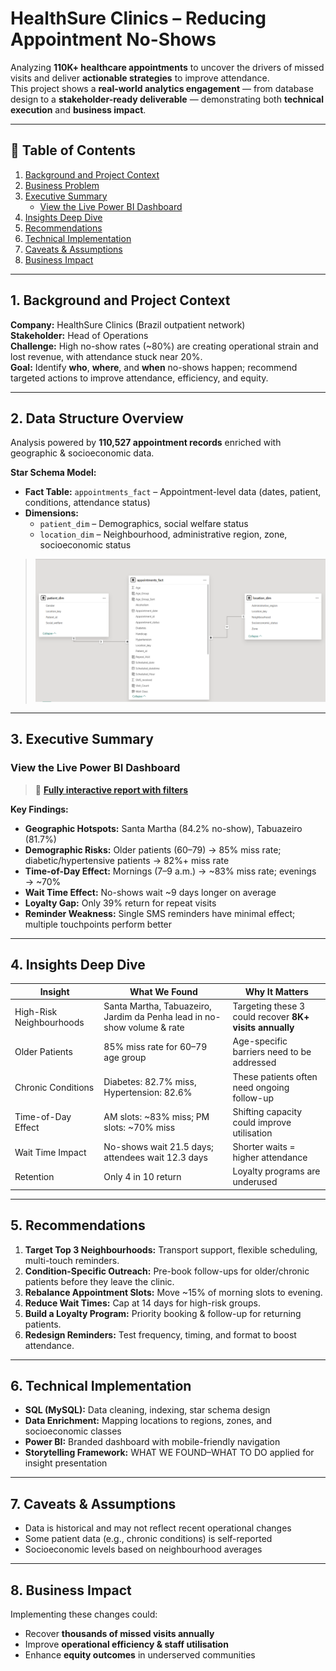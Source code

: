 # HealthSure Clinics – Reducing Appointment No-Shows

Analyzing **110K+ healthcare appointments** to uncover the drivers of missed visits and deliver **actionable strategies** to improve attendance.  
This project shows a **real-world analytics engagement** — from database design to a **stakeholder-ready deliverable** — demonstrating both **technical execution** and **business impact**.

---

## 📌 Table of Contents
1. [Background and Project Context](#1-background-and-project-context)
2. [Business Problem](#2-data-structure-overview)
3. [Executive Summary](#3-executive-summary)
    - [View the Live Power BI Dashboard](#view-the-live-power-bi-dashboard)
4. [Insights Deep Dive](#4-insights-deep-dive)
5. [Recommendations](#5-recommendations)
6. [Technical Implementation](#6-technical-implementation)
7. [Caveats & Assumptions](#7-caveats--assumptions)
8. [Business Impact](#8-business-impact)

---

## 1. Background and Project Context
**Company:** HealthSure Clinics (Brazil outpatient network)  
**Stakeholder:** Head of Operations  
**Challenge:** High no-show rates (~80%) are creating operational strain and lost revenue, with attendance stuck near 20%.  
**Goal:** Identify **who**, **where**, and **when** no-shows happen; recommend targeted actions to improve attendance, efficiency, and equity.  

---

## 2. Data Structure Overview
Analysis powered by **110,527 appointment records** enriched with geographic & socioeconomic data.  

**Star Schema Model:**  
- **Fact Table:** `appointments_fact` – Appointment-level data (dates, patient, conditions, attendance status)  
- **Dimensions:**  
  - `patient_dim` – Demographics, social welfare status  
  - `location_dim` – Neighbourhood, administrative region, zone, socioeconomic status  

> ![HealthSure Appointments ERD](Project%20Files/ERD_HealthSure_Appointments_Dashboard_PNG.png)

---

## 3. Executive Summary
### View the Live Power BI Dashboard

> 🔗 **[Fully interactive report with filters](https://app.powerbi.com/groups/me/reports/9b688526-2520-4096-8033-992822866b65/2376429563721e811450?ctid=3c32c29c-85ba-45ef-9a06-92fcd610a8d2&experience=power-bi)**

**Key Findings:**  
- **Geographic Hotspots:** Santa Martha (84.2% no-show), Tabuazeiro (81.7%)  
- **Demographic Risks:** Older patients (60–79) → 85% miss rate; diabetic/hypertensive patients → 82%+ miss rate  
- **Time-of-Day Effect:** Mornings (7–9 a.m.) → ~83% miss rate; evenings → ~70%  
- **Wait Time Effect:** No-shows wait ~9 days longer on average  
- **Loyalty Gap:** Only 39% return for repeat visits  
- **Reminder Weakness:** Single SMS reminders have minimal effect; multiple touchpoints perform better  

---

## 4. Insights Deep Dive

| Insight | What We Found | Why It Matters |
| --- | --- | --- |
| High-Risk Neighbourhoods | Santa Martha, Tabuazeiro, Jardim da Penha lead in no-show volume & rate | Targeting these 3 could recover **8K+ visits annually** |
| Older Patients | 85% miss rate for 60–79 age group | Age-specific barriers need to be addressed |
| Chronic Conditions | Diabetes: 82.7% miss, Hypertension: 82.6% | These patients often need ongoing follow-up |
| Time-of-Day Effect | AM slots: ~83% miss; PM slots: ~70% miss | Shifting capacity could improve utilisation |
| Wait Time Impact | No-shows wait 21.5 days; attendees wait 12.3 days | Shorter waits = higher attendance |
| Retention | Only 4 in 10 return | Loyalty programs are underused |

---

## 5. Recommendations
1. **Target Top 3 Neighbourhoods:** Transport support, flexible scheduling, multi-touch reminders.  
2. **Condition-Specific Outreach:** Pre-book follow-ups for older/chronic patients before they leave the clinic.  
3. **Rebalance Appointment Slots:** Move ~15% of morning slots to evening.  
4. **Reduce Wait Times:** Cap at 14 days for high-risk groups.  
5. **Build a Loyalty Program:** Priority booking & follow-up for returning patients.  
6. **Redesign Reminders:** Test frequency, timing, and format to boost attendance.  

---

## 6. Technical Implementation
- **SQL (MySQL):** Data cleaning, indexing, star schema design
- **Data Enrichment:** Mapping locations to regions, zones, and socioeconomic classes
- **Power BI:** Branded dashboard with mobile-friendly navigation
- **Storytelling Framework:** WHAT WE FOUND–WHAT TO DO applied for insight presentation

---

## 7. Caveats & Assumptions
- Data is historical and may not reflect recent operational changes
- Some patient data (e.g., chronic conditions) is self-reported
- Socioeconomic levels based on neighbourhood averages

---

## 8. Business Impact
Implementing these changes could:  
- Recover **thousands of missed visits annually**  
- Improve **operational efficiency & staff utilisation**  
- Enhance **equity outcomes** in underserved communities  
